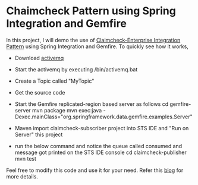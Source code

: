 Chaimcheck Pattern using Spring Integration and Gemfire
=======================================================

In this project, I will demo the use of [Claimcheck-Enterprise Integration Pattern](http://eaipatterns.com/StoreInLibrary.html) using Spring Integration and Gemfire. To quickly see how it works,

* Download [activemq](http://activemq.apache.org/activemq-560-release.html)
* Start the activemq by executing <Activemq home>/bin/activemq.bat
* Create a Topic called "MyTopic"
* Get the source code
* Start the Gemfire replicated-region based server as follows
cd gemfire-server
mvn package
mvn exec:java -Dexec.mainClass="org.springframework.data.gemfire.examples.Server"

* Maven import claimcheck-subscriber project into STS IDE and "Run on Server" this project
* run the below command and notice the queue called consumed and message got printed on the STS IDE console
cd claimcheck-publisher
mvn test

Feel free to modify this code and use it for your need. Refer this [blog](http://krishnasblog.com/) for more details.
